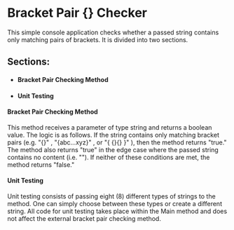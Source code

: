 <h1>Bracket Pair {} Checker</h1>

<p>This simple console application checks whether a passed string contains only matching pairs of brackets. It is divided into two sections.</p>

<h2>Sections:</h2>
<ul>
  <li><h4>Bracket Pair Checking Method</h4></li>
  <li><h4>Unit Testing</h4></li>
</ul>
 
 <h4>Bracket Pair Checking Method</h4>
 <p>
  This method receives a parameter of type string and returns a boolean value. The logic is as follows. If the string contains only matching bracket pairs (e.g.  "{}" ,  "{abc...xyz}" , or  "{ {}{} }" ), then the method returns "true." The method also returns "true" in the edge case where the passed string contains no content (i.e. ""). If neither of these conditions are met, the method returns "false."
 </p>
 
 <h4>Unit Testing</h4>
 <p>
  Unit testing consists of passing eight (8) different types of strings to the method. One can simply choose between these types or create a different string. All code for unit testing takes place within the Main method and does not affect the external bracket pair checking method.
 </p>
